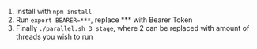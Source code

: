 1. Install with `npm install`
2. Run `export BEARER=***`, replace *** with Bearer Token
3. Finally `./parallel.sh 3 stage`, where 2 can be replaced with amount of threads you wish to run 
